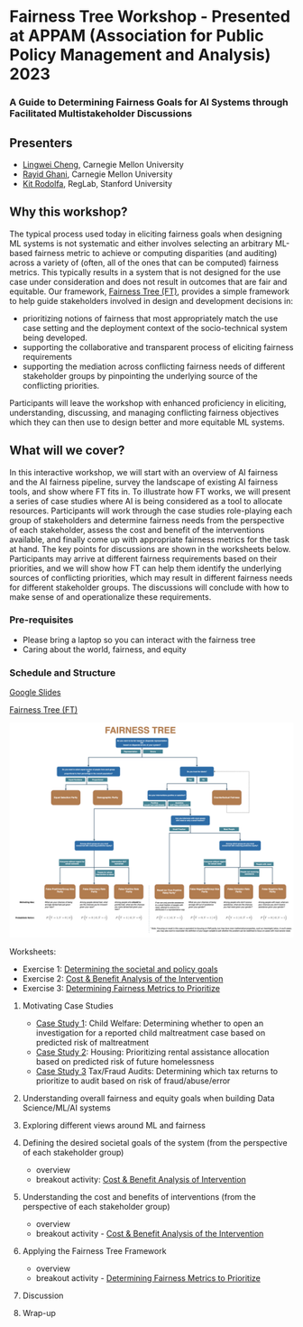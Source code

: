 # Fairness Tree Workshop - Presented at APPAM  (Association for Public Policy Management and Analysis) 2023
### A Guide to Determining Fairness Goals for AI Systems through Facilitated Multistakeholder Discussions

## Presenters
- [Lingwei Cheng](https://lwc.netlify.app/), Carnegie Mellon University
- [Rayid Ghani](http://www.rayidghani.com), Carnegie Mellon University
- [Kit Rodolfa](https://reglab.stanford.edu/team-members/kit-rodolfa/), RegLab, Stanford University

## Why this workshop? 

The typical process used today in eliciting fairness goals when designing ML systems is not systematic and either involves selecting an arbitrary ML-based fairness metric to achieve or computing disparities (and auditing) across a variety of (often, all of the ones that can be computed) fairness metrics. This typically results in a system that is not designed for the use case under consideration and does not result in outcomes that are fair and equitable. Our framework, [Fairness Tree (FT)](https://lw334.github.io/fairness_tree/), provides a simple framework to help guide stakeholders involved in design and development decisions in:
- prioritizing notions of fairness that most appropriately match the use case setting and the deployment context of the socio-technical system being developed.
- supporting the collaborative and transparent process of eliciting fairness requirements 
- supporting the mediation across conflicting fairness needs of different stakeholder groups by pinpointing the underlying source of the conflicting priorities. 

Participants will leave the workshop with enhanced proficiency in eliciting, understanding, discussing, and managing conflicting fairness objectives which they can then use to design better and more equitable ML systems.

## What will we cover? 
In this interactive workshop, we will start with an overview of AI fairness and the AI fairness pipeline, survey the landscape of existing AI fairness tools, and show where FT fits in. To illustrate how FT works, we will present a series of case studies where AI is being considered as a tool to allocate resources. Participants will work through the case studies role-playing each group of stakeholders and determine fairness needs from the perspective of each stakeholder, assess the cost and benefit of the interventions available, and finally come up with appropriate fairness metrics for the task at hand. The key points for discussions are shown in the worksheets below. Participants may arrive at different fairness requirements based on their priorities, and we will show how FT can help them identify the underlying sources of conflicting priorities, which may result in different fairness needs for different stakeholder groups. The discussions will conclude with how to make sense of and operationalize these requirements.

### Pre-requisites

- Please bring a laptop so you can interact with the fairness tree
- Caring about the world, fairness, and equity

### Schedule and Structure
[Google Slides](https://docs.google.com/presentation/d/1xXQjlpeJSRXkhb9RSqAOh3v4oK59nN24bP-_5XLvbcE/edit#slide=id.p)

[Fairness Tree (FT)](https://lw334.github.io/fairness_tree/)

![Fairness Tree](Fairness-Full-Tree.png?raw=true "Fairness Tree")

Worksheets: 

- Exercise 1: [Determining the societal and policy goals](https://docs.google.com/document/d/1GpJKTEFi4Qp098djT5_RcN5UYD3AfIg9m664pO6qxjQ/edit?usp=sharing)
- Exercise 2: [Cost & Benefit Analysis of the Intervention](https://docs.google.com/document/d/1zhD6Dvkv3enQGYKQ9zspEmkDow08JCPCcaMw8C7wxlA/edit?usp=sharing)
- Exercise 3: [Determining Fairness Metrics to Prioritize ](https://docs.google.com/document/d/1lqd8_yvjjh6mEPakHDPjx2Jrn7wvLpLdujDizqqtM24/edit?usp=sharing)
  
1. Motivating Case Studies
   - [Case Study 1](https://docs.google.com/document/d/1rnstbzKDBfrpj4vTV1gJJTarqZ5ltcvxvHdFnZuYKik/edit#heading=h.2v0rv9rx3b4u): Child Welfare: Determining whether to open an investigation for a reported child maltreatment case based on predicted risk of maltreatment
   - [Case Study 2](https://docs.google.com/document/d/1mdrcdwTQU9afV3cCESuJUQpT98-iyeOOszb4W_aEAQk/edit#heading=h.4oe3nkjkjaps): Housing: Prioritizing rental assistance allocation  based on predicted risk of future homelessness
   - [Case Study 3](https://docs.google.com/document/d/1ye-T-CpLLAPza9oGaVSTdk1rScO409Ts5r9HIYMKJjc/edit) Tax/Fraud Audits: Determining which tax returns to prioritize to audit based on risk of fraud/abuse/error 

2. Understanding overall fairness and equity goals when building Data Science/ML/AI systems
3. Exploring different views around ML and fairness
4. Defining the desired societal goals of the system (from the perspective of each stakeholder group)
   - overview
   - breakout activity: [Cost & Benefit Analysis of Intervention](https://docs.google.com/document/d/1zhD6Dvkv3enQGYKQ9zspEmkDow08JCPCcaMw8C7wxlA/edit?usp=sharing)
5. Understanding the cost and benefits of interventions  (from the perspective of each stakeholder group)
   - overview
   - breakout activity - [Cost & Benefit Analysis of the Intervention](https://docs.google.com/document/d/1zhD6Dvkv3enQGYKQ9zspEmkDow08JCPCcaMw8C7wxlA/edit?usp=sharing)
6. Applying the Fairness Tree Framework
   - overview
   - breakout activity - [Determining Fairness Metrics to Prioritize](https://docs.google.com/document/d/1lqd8_yvjjh6mEPakHDPjx2Jrn7wvLpLdujDizqqtM24/edit?usp=sharing)
7. Discussion
8. Wrap-up
